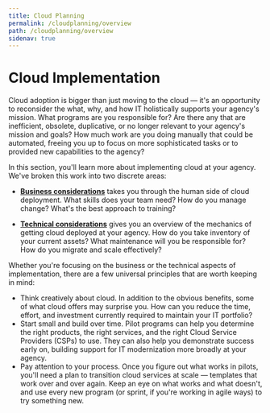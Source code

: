 ```yaml
---
title: Cloud Planning
permalink: /cloudplanning/overview
path: /cloudplanning/overview
sidenav: true
---
```


# Cloud Implementation

Cloud adoption is bigger than just moving to the cloud — it's an opportunity to reconsider the what, why, and how IT holistically supports your agency's mission. What  programs are you responsible for? Are there any that are inefficient, obsolete, duplicative, or no longer relevant to your agency's mission and goals? How much work are you doing manually that could be automated, freeing you up to focus on more sophisticated tasks or to provided new capabilities to the agency?

In this section, you'll learn more about implementing cloud at your agency. We've broken this work into two discrete areas:

* [**Business considerations**](/cloudplanning/business) takes you through the human side of cloud deployment. What skills does your team need? How do you manage change? What's the best approach to training?
 
* [**Technical considerations**](/cloudplanning/tecnical) gives you an overview of the mechanics of getting cloud deployed at your agency. How do you take inventory of your current assets? What maintenance will you be responsible for? How do you migrate and scale effectively?
 
Whether you're focusing on the business or the technical aspects of implementation, there are a few universal principles that are worth keeping in mind:

* Think creatively about cloud. In addition to the obvious benefits, some of what cloud offers may surprise you. How can you reduce the time, effort, and investment currently required to maintain your IT portfolio?
* Start small and build over time. Pilot programs can help you determine the right products, the right services, and the right Cloud Service Providers (CSPs) to use. They can also help you demonstrate success early on, building support for IT modernization more broadly at your agency.
* Pay attention to your process. Once you figure out what works in pilots, you'll need a plan to transition cloud services at scale — templates that work over and over again. Keep an eye on what works and what doesn't, and use every new program (or sprint, if you're working in agile ways) to try something new.
 